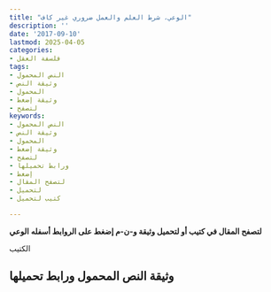```yaml
---
title: "الوعي، شرط العلم والعمل ضروري غير كاف"
description: ''
date: '2017-09-10'
lastmod: 2025-04-05
categories:
- فلسفة العقل
tags:
- النص المحمول
- وثيقة النص
- المحمول
- وثيقة إضغط
- لتصفح
keywords:
- النص المحمول
- وثيقة النص
- المحمول
- وثيقة إضغط
- لتصفح
- ورابط تحميلها
- إضغط
- لتصفح المقال
- لتحميل
- كتيب لتحميل

---
```

**لتصفح المقال في كتيب أو لتحميل وثيقة و-ن-م إضغط على الروابط أسفله** **الوعي**

الكتيب

## وثيقة النص المحمول ورابط تحميلها

###
